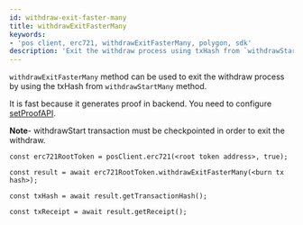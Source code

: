 ```yaml
---
id: withdraw-exit-faster-many
title: withdrawExitFasterMany
keywords: 
- 'pos client, erc721, withdrawExitFasterMany, polygon, sdk'
description: 'Exit the withdraw process using txHash from `withdrawStartMany`.'
---
```


`withdrawExitFasterMany` method can be used to exit the withdraw process by using the txHash from `withdrawStartMany` method.


It is fast because it generates proof in backend. You need to configure [setProofAPI](/docs/develop/ethereum-polygon/matic-js/set-proof-api).

**Note**- withdrawStart transaction must be checkpointed in order to exit the withdraw.

```
const erc721RootToken = posClient.erc721(<root token address>, true);

const result = await erc721RootToken.withdrawExitFasterMany(<burn tx hash>);

const txHash = await result.getTransactionHash();

const txReceipt = await result.getReceipt();

```
